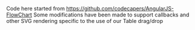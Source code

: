 Code here started from https://github.com/codecapers/AngularJS-FlowChart
Some modifications have been made to support callbacks and other SVG rendering specific to the use of our Table drag/drop

